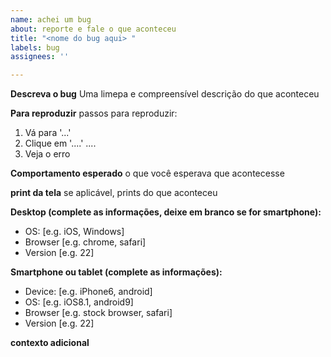 ```yaml
---
name: achei um bug
about: reporte e fale o que aconteceu
title: "<nome do bug aqui> "
labels: bug
assignees: ''

---
```


**Descreva o bug**
Uma limepa e compreensível descrição do que aconteceu

**Para reproduzir**
passos para reproduzir:
1. Vá para '...'
2. Clique em '....'
....
4. Veja o erro

**Comportamento esperado**
o que você esperava que acontecesse

**print da tela**
se aplicável, prints do que aconteceu

**Desktop (complete as informações, deixe em branco se for smartphone):**
 - OS: [e.g. iOS, Windows]
 - Browser [e.g. chrome, safari]
 - Version [e.g. 22]

**Smartphone ou tablet (complete as informações):**
 - Device: [e.g. iPhone6, android]
 - OS: [e.g. iOS8.1, android9]
 - Browser [e.g. stock browser, safari]
 - Version [e.g. 22]

**contexto adicional**
